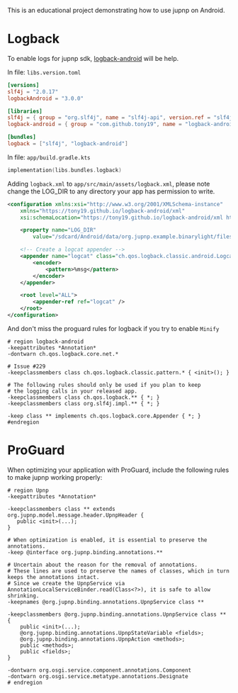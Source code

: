 This is an educational project demonstrating how to use jupnp on Android.

# Logback
To enable logs for jupnp sdk, [logback-android](https://github.com/tony19/logback-android) will be help.

In file: `libs.version.toml`
```toml
[versions]
slf4j = "2.0.17"
logbackAndroid = "3.0.0"

[libraries]
slf4j = { group = "org.slf4j", name = "slf4j-api", version.ref = "slf4j" }
logback-android = { group = "com.github.tony19", name = "logback-android", version.ref = "logbackAndroid" }

[bundles]
logback = ["slf4j", "logback-android"]
```

In file: `app/build.gradle.kts`
```kotlin
implementation(libs.bundles.logback)
```

Adding `logback.xml` to `app/src/main/assets/logback.xml`, 
please note change the LOG_DIR to any directory your app has permission to write.
```xml
<configuration xmlns:xsi="http://www.w3.org/2001/XMLSchema-instance"
    xmlns="https://tony19.github.io/logback-android/xml"
    xsi:schemaLocation="https://tony19.github.io/logback-android/xml https://cdn.jsdelivr.net/gh/tony19/logback-android/logback.xsd">

    <property name="LOG_DIR"
        value="/sdcard/Android/data/org.jupnp.example.binarylight/files/logs" />

    <!-- Create a logcat appender -->
    <appender name="logcat" class="ch.qos.logback.classic.android.LogcatAppender">
        <encoder>
            <pattern>%msg</pattern>
        </encoder>
    </appender>

    <root level="ALL">
        <appender-ref ref="logcat" />
    </root>
</configuration>
```

And don't miss the proguard rules for logback if you try to enable `Minify`

```
# region logback-android
-keepattributes *Annotation*
-dontwarn ch.qos.logback.core.net.*

# Issue #229
-keepclassmembers class ch.qos.logback.classic.pattern.* { <init>(); }

# The following rules should only be used if you plan to keep
# the logging calls in your released app.
-keepclassmembers class ch.qos.logback.** { *; }
-keepclassmembers class org.slf4j.impl.** { *; }

-keep class ** implements ch.qos.logback.core.Appender { *; }
#endregion
```

# ProGuard

When optimizing your application with ProGuard, include the following rules to make jupnp working
properly:

```
# region Upnp
-keepattributes *Annotation*

-keepclassmembers class ** extends org.jupnp.model.message.header.UpnpHeader {
   public <init>(...);
}

# When optimization is enabled, it is essential to preserve the annotations.
-keep @interface org.jupnp.binding.annotations.**

# Uncertain about the reason for the removal of annotations.
# These lines are used to preserve the names of classes, which in turn keeps the annotations intact.
# Since we create the UpnpService via AnnotationLocalServiceBinder.read(Class<?>), it is safe to allow shrinking.
-keepnames @org.jupnp.binding.annotations.UpnpService class **

-keepclassmembers @org.jupnp.binding.annotations.UpnpService class ** {
    public <init>(...);
    @org.jupnp.binding.annotations.UpnpStateVariable <fields>;
    @org.jupnp.binding.annotations.UpnpAction <methods>;
    public <methods>;
    public <fields>;
}

-dontwarn org.osgi.service.component.annotations.Component
-dontwarn org.osgi.service.metatype.annotations.Designate
# endregion
```